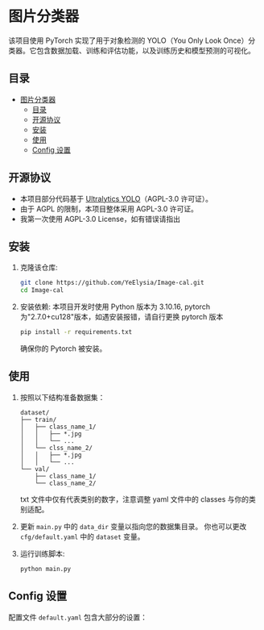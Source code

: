 # 图片分类器

该项目使用 PyTorch 实现了用于对象检测的 YOLO（You Only Look Once）分类器。它包含数据加载、训练和评估功能，以及训练历史和模型预测的可视化。

## 目录

- [图片分类器](#图片分类器)
  - [目录](#目录)
  - [开源协议](#开源协议)
  - [安装](#安装)
  - [使用](#使用)
  - [Config 设置](#config-设置)

## 开源协议

- 本项目部分代码基于 [Ultralytics YOLO](https://github.com/ultralytics/ultralytics)（AGPL-3.0 许可证）。
- 由于 AGPL 的限制，本项目整体采用 AGPL-3.0 许可证。
- 我第一次使用 AGPL-3.0 License，如有错误请指出

## 安装

1. 克隆该仓库:

   ```bash
   git clone https://github.com/YeElysia/Image-cal.git
   cd Image-cal
   ```

2. 安装依赖:
   本项目开发时使用 Python 版本为 3.10.16, pytorch 为"2.7.0+cu128"版本，如遇安装报错，请自行更换 pytorch 版本

   ```bash
   pip install -r requirements.txt
   ```

   确保你的 Pytorch 被安装。

## 使用

1. 按照以下结构准备数据集：

   ```
   dataset/
   ├── train/
   │   ├── class_name_1/
   │   │   ├── *.jpg
   │   │   └── ...
   │   └── clss_name_2/
   │   │   ├── *.jpg
   │   │   └── ...
   └── val/
       ├── class_name_1/
       └── class_name_2/
   ```

   txt 文件中仅有代表类别的数字，注意调整 yaml 文件中的 classes 与你的类别适配。

2. 更新 `main.py` 中的 `data_dir` 变量以指向您的数据集目录。
   你也可以更改`cfg/default.yaml` 中的 `dataset` 变量。

3. 运行训练脚本:
   ```bash
   python main.py
   ```

## Config 设置

配置文件 `default.yaml` 包含大部分的设置：

